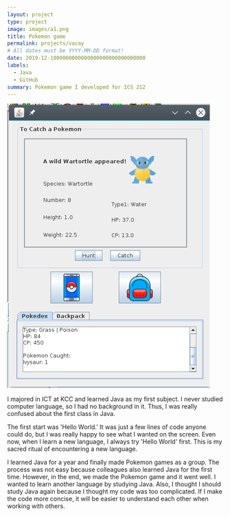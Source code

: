 ```yaml
---
layout: project
type: project
image: images/a1.png
title: Pokemon game
permalink: projects/vacay
# All dates must be YYYY-MM-DD format!
date: 2019-12-1000000000000000000000000000000
labels:
  - Java
  - GitHub
summary: Pokemon game I developed for ICS 212
---
```


<img class="ui medium right floated rounded image" src="../images/a2.png">

I majored in ICT at KCC and learned Java as my first subject. I never studied computer language, so I had no background in it. Thus, I was really confused about the first class in Java.

The first start was 'Hello World.' It was just a few lines of code anyone could do, but I was really happy to see what I wanted on the screen. Even now, when I learn a new language, I always try 'Hello World' first. This is my sacred ritual of encountering a new language.

I learned Java for a year and finally made Pokemon games as a group. The process was not easy because colleagues also learned Java for the first time.  However, in the end, we made the Pokemon game and it went well. I wanted to learn another language by studying Java. Also, I thought I should study Java again because I thought my code was too complicated. If I make the code more concise, it will be easier to understand each other when working with others.
